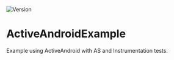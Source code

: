 ![Version](https://img.shields.io/badge/Version-1.0.0-blue.svg?style=flat-square)

# ActiveAndroidExample
Example using ActiveAndroid with AS and Instrumentation tests.
